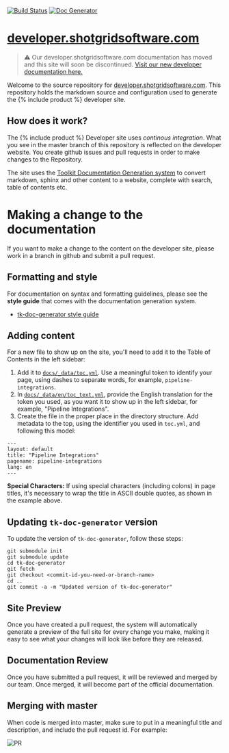 [![Build Status](https://github.com/shotgunsoftware/developer.shotgunsoftware.com/actions/workflows/publish-docs.yml/badge.svg)](https://github.com/shotgunsoftware/developer.shotgunsoftware.com/actions/workflows/publish-docs.yml)
[![Doc Generator](https://img.shields.io/badge/Built%20With-SG%20Doc%20Generator-blue.svg)](https://github.com/shotgunsoftware/tk-doc-generator)



# [developer.shotgridsoftware.com](https://developer.shotgridsoftware.com/)

> :warning: Our developer.shotgridsoftware.com documentation has moved and this site will soon be discontinued. [Visit our new developer documentation here.](https://help.autodesk.com/view/SGDEV/ENU/)

Welcome to the source repository for [developer.shotgridsoftware.com](https://developer.shotgridsoftware.com/). This repository holds the markdown source and configuration used to generate the {% include product %} developer site.

## How does it work?

The {% include product %} Developer site uses *continous integration*. What you see in the master branch of this repository is reflected on the developer website. You create github issues and pull requests in order to make changes to the Repository.

The site uses the [Toolkit Documentation Generation system](https://github.com/shotgunsoftware/tk-doc-generator) to convert markdown, sphinx and other content to a website, complete with search, table of contents etc.

# Making a change to the documentation

If you want to make a change to the content on the developer site, please work in a branch in github and submit a pull request. 

## Formatting and style

For documentation on syntax and formatting guidelines, please see 
the **style guide** that comes 
with the documentation generation system.

- [tk-doc-generator style guide](https://developer.shotgridsoftware.com/tk-doc-generator/19bd79d8/)

## Adding content

For a new file to show up on the site, you'll need to add it to the Table of Contents in the left sidebar:

1. Add it to [`docs/_data/toc.yml`](https://github.com/shotgunsoftware/developer.shotgunsoftware.com/blob/master/docs/_data/toc.yml). Use a meaningful token to identify your page, using dashes to separate words, for example, `pipeline-integrations`.
2. In [`docs/_data/en/toc_text.yml`](https://github.com/shotgunsoftware/developer.shotgunsoftware.com/blob/master/docs/_data/en/toc_text.yml), provide the English translation for the token you used, as you want it to show up in the left sidebar, for example, "Pipeline Integrations".
3. Create the file in the proper place in the directory structure. Add metadata to the top, using the identifier you used in `toc.yml`, and following this model:

```
---
layout: default
title: "Pipeline Integrations"
pagename: pipeline-integrations
lang: en
---
```

**Special Characters:** If using special characters (including colons) in page titles, it's necessary to wrap the title in ASCII double quotes, as shown in the example above.


## Updating ``tk-doc-generator`` version

To update the version of ``tk-doc-generator``, follow these steps:

    git submodule init
    git submodule update
    cd tk-doc-generator
    git fetch
    git checkout <commit-id-you-need-or-branch-name>
    cd ..
    git commit -a -m "Updated version of tk-doc-generator"


## Site Preview

Once you have created a pull request, the system will automatically
generate a preview of the full site for every change you make, making
it easy to see what your changes will look like before they are released.

## Documentation Review

Once you have submitted a pull request, it will be reviewed and merged by our team. Once merged, it will become part of the 
official documentation.

## Merging with master

When code is merged into master, make sure to 
put in a meaningful title and description, and include the pull request id. For example:

![PR](pr.png)

